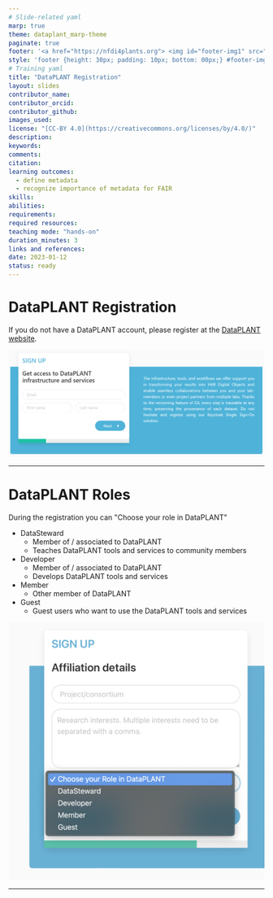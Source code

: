```yaml
---
# Slide-related yaml
marp: true
theme: dataplant_marp-theme
paginate: true
footer: '<a href="https://nfdi4plants.org"> <img id="footer-img1" src="../../images/_logos/DataPLANT/DataPLANT_logo_square_bg_transparent.svg"></a> <a href="https://creativecommons.org/licenses/by/4.0/"><img id="footer-img2" src="../../images/_logos/CreativeCommons/by.svg"> </a>'
style: 'footer {height: 30px; padding: 10px; bottom: 00px;} #footer-img1 {height: 30px; padding-left: 0px;} #footer-img2 {height: 20px; padding-left: 20px; opacity: 0.5;}'
# Training yaml
title: "DataPLANT Registration"
layout: slides
contributor_name: 
contributor_orcid: 
contributor_github:
images_used:
license: "[CC-BY 4.0](https://creativecommons.org/licenses/by/4.0/)"
description:
keywords:
comments:
citation:
learning outcomes:
  - define metadata
  - recognize importance of metadata for FAIR
skills:
abilities:
requirements:
required resources:
teaching mode: "hands-on"
duration_minutes: 3
links and references:
date: 2023-01-12
status: ready
---
```


# DataPLANT Registration

If you do not have a DataPLANT account, please register at the [DataPLANT website](<https://register.nfdi4plants.org>).

![w:800](../../../img/dataplant_registration.png)

<!-- Source to slide(s) -->
<!-- ../../bricks/datahub_registration.md -->


---

# DataPLANT Roles

<style scoped>
section {
  font-size: 25px;
}
ul {
    margin: 0; padding: 1;
}
</style>

During the registration you can "Choose your role in DataPLANT"

- DataSteward
  - Member of / associated to DataPLANT
  - Teaches DataPLANT tools and services to community members
- Developer
  - Member of / associated to DataPLANT
  - Develops DataPLANT tools and services
- Member
  - Other member of DataPLANT
- Guest
  - Guest users who want to use the DataPLANT tools and services

![bg right:35% fit](../../../img/dataplant_registration_roles.png)

<!-- Source to slide(s) -->
<!-- ../../bricks/datahub_registration_role.md -->


---
